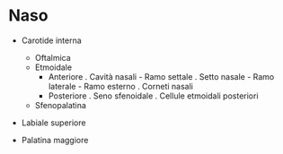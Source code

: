 # Naso

* Carotide interna
    * Oftalmica
    * Etmoidale
        - Anteriore
            . Cavità nasali
                - Ramo settale
                    . Setto nasale
                - Ramo laterale
                    - Ramo esterno
                    . Corneti nasali
        - Posteriore
            . Seno sfenoidale
            . Cellule etmoidali posteriori
    * Sfenopalatina

* Labiale superiore
* Palatina maggiore
